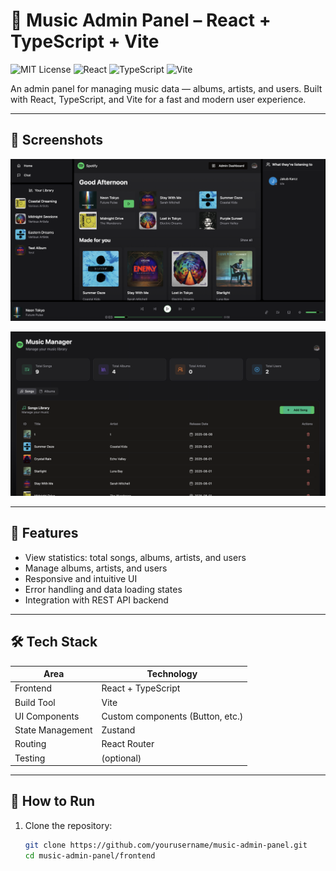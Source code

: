 # 🎵 Music Admin Panel – React + TypeScript + Vite

![MIT License](https://img.shields.io/badge/License-MIT-green.svg)
![React](https://img.shields.io/badge/React-18-61DAFB?logo=react&logoColor=white)
![TypeScript](https://img.shields.io/badge/TypeScript-5-3178C6?logo=typescript&logoColor=white)
![Vite](https://img.shields.io/badge/Vite-4-646CFF?logo=vite&logoColor=white)


An admin panel for managing music data — albums, artists, and users. Built with React, TypeScript, and Vite for a fast and modern user experience.

---

## 📸 Screenshots

<p align="center">
  <img src="Zrzut ekranu 2025-08-12 o 19.48.00.png" alt="Dashboard view" width="600" />
</p>

<p align="center">
  <img src="Zrzut ekranu 2025-08-12 o 19.50.31.png" alt="Albums management" width="600" />
</p>

---

## 🎯 Features

- View statistics: total songs, albums, artists, and users
- Manage albums, artists, and users
- Responsive and intuitive UI
- Error handling and data loading states
- Integration with REST API backend

---

## 🛠 Tech Stack

| Area           | Technology               |
|----------------|--------------------------|
| Frontend       | React + TypeScript       |
| Build Tool     | Vite                     |
| UI Components  | Custom components (Button, etc.) |
| State Management | Zustand                 |
| Routing        | React Router             |
| Testing       | (optional)                |

---

## 🚀 How to Run

1. Clone the repository:
   ```bash
   git clone https://github.com/yourusername/music-admin-panel.git
   cd music-admin-panel/frontend

